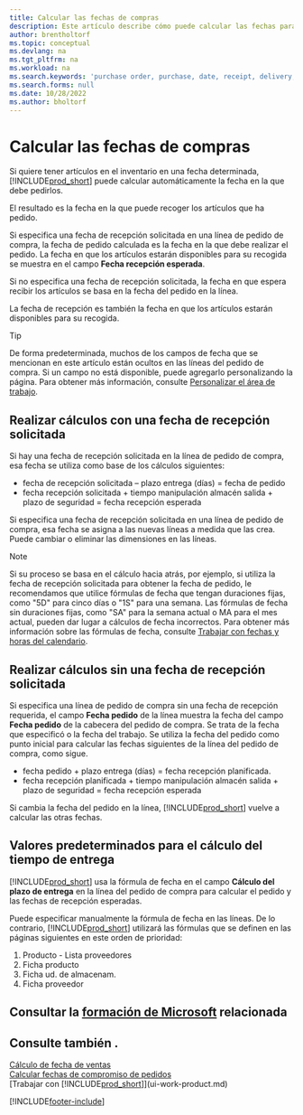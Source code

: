 ```yaml
---
title: Calcular las fechas de compras
description: Este artículo describe cómo puede calcular las fechas para las compras.
author: brentholtorf
ms.topic: conceptual
ms.devlang: na
ms.tgt_pltfrm: na
ms.workload: na
ms.search.keywords: 'purchase order, purchase, date, receipt, delivery, lead time'
ms.search.forms: null
ms.date: 10/28/2022
ms.author: bholtorf
---
```

# <a name="calculate-dates-for-purchases" />Calcular las fechas de compras

Si quiere tener artículos en el inventario en una fecha determinada, [!INCLUDE[prod_short](includes/prod_short.md)] puede calcular automáticamente la fecha en la que debe pedirlos. 

El resultado es la fecha en la que puede recoger los artículos que ha pedido.  

Si especifica una fecha de recepción solicitada en una línea de pedido de compra, la fecha de pedido calculada es la fecha en la que debe realizar el pedido. La fecha en que los artículos estarán disponibles para su recogida se muestra en el campo **Fecha recepción esperada**.  

Si no especifica una fecha de recepción solicitada, la fecha en que espera recibir los artículos se basa en la fecha del pedido en la línea. 

La fecha de recepción es también la fecha en que los artículos estarán disponibles para su recogida.  

> [!TIP]
> De forma predeterminada, muchos de los campos de fecha que se mencionan en este artículo están ocultos en las líneas del pedido de compra. Si un campo no está disponible, puede agregarlo personalizando la página. Para obtener más información, consulte [Personalizar el área de trabajo](ui-personalization-user.md).

## <a name="calculating-with-a-requested-receipt-date" />Realizar cálculos con una fecha de recepción solicitada

Si hay una fecha de recepción solicitada en la línea de pedido de compra, esa fecha se utiliza como base de los cálculos siguientes:  

- fecha de recepción solicitada – plazo entrega (días) = fecha de pedido  
- fecha recepción solicitada + tiempo manipulación almacén salida + plazo de seguridad = fecha recepción esperada  

Si especifica una fecha de recepción solicitada en una línea de pedido de compra, esa fecha se asigna a las nuevas líneas a medida que las crea. Puede cambiar o eliminar las dimensiones en las líneas.  

> [!NOTE]
> Si su proceso se basa en el cálculo hacia atrás, por ejemplo, si utiliza la fecha de recepción solicitada para obtener la fecha de pedido, le recomendamos que utilice fórmulas de fecha que tengan duraciones fijas, como "5D" para cinco días o "1S" para una semana. Las fórmulas de fecha sin duraciones fijas, como "SA" para la semana actual o MA para el mes actual, pueden dar lugar a cálculos de fecha incorrectos. Para obtener más información sobre las fórmulas de fecha, consulte [Trabajar con fechas y horas del calendario](ui-enter-date-ranges.md).

## <a name="calculating-without-a-requested-receipt-date" />Realizar cálculos sin una fecha de recepción solicitada

Si especifica una línea de pedido de compra sin una fecha de recepción requerida, el campo **Fecha pedido** de la línea muestra la fecha del campo **Fecha pedido** de la cabecera del pedido de compra. Se trata de la fecha que especificó o la fecha del trabajo. Se utiliza la fecha del pedido como punto inicial para calcular las fechas siguientes de la línea del pedido de compra, como sigue.  

- fecha pedido + plazo entrega (días) = fecha recepción planificada.  
- fecha recepción planificada + tiempo manipulación almacén salida + plazo de seguridad = fecha recepción esperada  

Si cambia la fecha del pedido en la línea, [!INCLUDE[prod_short](includes/prod_short.md)] vuelve a calcular las otras fechas.  

## <a name="default-values-for-lead-time-calculation" />Valores predeterminados para el cálculo del tiempo de entrega

[!INCLUDE[prod_short](includes/prod_short.md)] usa la fórmula de fecha en el campo **Cálculo del plazo de entrega** en la línea del pedido de compra para calcular el pedido y las fechas de recepción esperadas.  

Puede especificar manualmente la fórmula de fecha en las líneas. De lo contrario, [!INCLUDE[prod_short](includes/prod_short.md)] utilizará las fórmulas que se definen en las páginas siguientes en este orden de prioridad:

1. Producto - Lista proveedores
2. Ficha producto
3. Ficha ud. de almacenam.
4. Ficha proveedor

## <a name="see-related-microsoft-trainingtrainingmodulesestimate-receipt-dates-dynamics-365-business-central" />Consultar la [formación de Microsoft](/training/modules/estimate-receipt-dates-dynamics-365-business-central/) relacionada

## <a name="see-also" />Consulte también .

[Cálculo de fecha de ventas](sales-date-calculation-for-sales.md)  
[Calcular fechas de compromiso de pedidos](sales-how-to-calculate-order-promising-dates.md)  
[Trabajar con [!INCLUDE[prod_short](includes/prod_short.md)]](ui-work-product.md)  


[!INCLUDE[footer-include](includes/footer-banner.md)]
